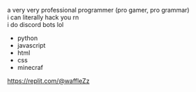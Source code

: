 a very very professional programmer (pro gamer, pro grammar)  
i can literally hack you rn  
i do discord bots lol

- python
- javascript
- html
- css
- minecraf

https://replit.com/@waffleZz
